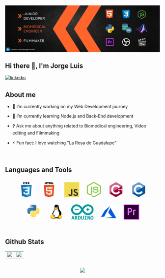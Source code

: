 [![Banner Jorge Luis](/icon/Banner_Github.png)](https://www.linkedin.com/in/jorgeluis1998)
## Hi there 👋, I'm Jorge Luis  
  

<a href="https://linkedin.com/in/jorgeluis1998" target="_blank">
<img src=https://img.shields.io/badge/linkedin-%231E77B5.svg?&style=for-the-badge&logo=linkedin&logoColor=white alt=linkedin style="margin-bottom: 5px;" />
</a>  
  

<br/>  


## About me 

- 🔭 I’m currently working on my Web Development journey  
  

- 🌱 I’m currently learning Node.js and Back-End development  
  

- ❓ Ask me about anything related to Biomedical engineering, Video editing and Filmmaking  
  

- ⚡ Fun fact: I love watching "La Rosa de Guadalupe"   


<br/>  


## Languages and Tools  
<div align="center">  
<img style="margin: 10px" src=/icon/css.svg alt="CSS3" height="50" />  
<img style="margin: 10px" src=/icon/html.svg alt="HTML5" height="50" />  
<img style="margin: 10px" src=/icon/js.svg alt="JavaScript" height="50" /> 
<img style="margin: 10px" src=/icon/nodejs.png alt="Node.js" height="50" /> 
<img style="margin: 10px" src=/icon/c++.svg alt="C++" height="50" />  
<img style="margin: 10px" src=/icon/c.svg alt="C" height="50" />  
<img style="margin: 10px" src=/icon/python.svg alt="Python" height="50" />  
<img style="margin: 10px" src=/icon/linux.svg alt="Linux" height="50" />  
<img style="margin: 10px" src=/icon/arduino.png alt="Arduino" height="50" />  
<img style="margin: 10px" src=/icon/azure.svg alt="Azure" height="50" />  
<img style="margin: 10px" src=/icon/premiere.png alt="Premiere Pro" height="50" />  
</div>  


<br/>  


## Github Stats  
<table><tr><td valign="top" width="50%">

<img src="https://github-readme-stats.vercel.app/api/top-langs/?username=JorgeRodriguez1998&hide_border=true&layout=compact&theme=dark" align="left" style="width: 100%" />

</td><td valign="top" width="50%">

<img src="https://github-readme-stats.vercel.app/api?username=JorgeRodriguez1998&show_icons=true&count_private=true&hide_border=true&theme=dark" align="left" style="width: 100%" />

</td></tr></table>  

<br/>  

  
<div align="center">
<img src="https://media.giphy.com/media/3oEduEU5RQ4tkownmg/giphy.gif" style="width: 40%" />
</div> 

